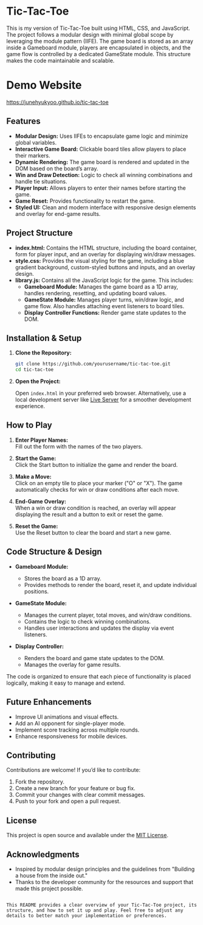 # Tic-Tac-Toe

This is my version of Tic-Tac-Toe built using HTML, CSS, and JavaScript. The project follows a modular design with minimal global scope by leveraging the module pattern (IIFE). The game board is stored as an array inside a Gameboard module, players are encapsulated in objects, and the game flow is controlled by a dedicated GameState module. This structure makes the code maintainable and scalable.

# Demo Website
https://junehyukyoo.github.io/tic-tac-toe

## Features

- **Modular Design:** Uses IIFEs to encapsulate game logic and minimize global variables.
- **Interactive Game Board:** Clickable board tiles allow players to place their markers.
- **Dynamic Rendering:** The game board is rendered and updated in the DOM based on the board’s array.
- **Win and Draw Detection:** Logic to check all winning combinations and handle tie situations.
- **Player Input:** Allows players to enter their names before starting the game.
- **Game Reset:** Provides functionality to restart the game.
- **Styled UI:** Clean and modern interface with responsive design elements and overlay for end-game results.

## Project Structure

- **index.html:** Contains the HTML structure, including the board container, form for player input, and an overlay for displaying win/draw messages.
- **style.css:** Provides the visual styling for the game, including a blue gradient background, custom-styled buttons and inputs, and an overlay design.
- **library.js:** Contains all the JavaScript logic for the game. This includes:
  - **Gameboard Module:** Manages the game board as a 1D array, handles rendering, resetting, and updating board values.
  - **GameState Module:** Manages player turns, win/draw logic, and game flow. Also handles attaching event listeners to board tiles.
  - **Display Controller Functions:** Render game state updates to the DOM.

## Installation & Setup

1. **Clone the Repository:**

   ```bash
   git clone https://github.com/yourusername/tic-tac-toe.git
   cd tic-tac-toe
   ```

2. **Open the Project:**

   Open `index.html` in your preferred web browser. Alternatively, use a local development server like [Live Server](https://marketplace.visualstudio.com/items?itemName=ritwickdey.LiveServer) for a smoother development experience.

## How to Play

1. **Enter Player Names:**  
   Fill out the form with the names of the two players.

2. **Start the Game:**  
   Click the Start button to initialize the game and render the board.

3. **Make a Move:**  
   Click on an empty tile to place your marker ("O" or "X"). The game automatically checks for win or draw conditions after each move.

4. **End-Game Overlay:**  
   When a win or draw condition is reached, an overlay will appear displaying the result and a button to exit or reset the game.

5. **Reset the Game:**  
   Use the Reset button to clear the board and start a new game.

## Code Structure & Design

- **Gameboard Module:**  
  - Stores the board as a 1D array.
  - Provides methods to render the board, reset it, and update individual positions.
  
- **GameState Module:**  
  - Manages the current player, total moves, and win/draw conditions.
  - Contains the logic to check winning combinations.
  - Handles user interactions and updates the display via event listeners.
  
- **Display Controller:**  
  - Renders the board and game state updates to the DOM.
  - Manages the overlay for game results.

The code is organized to ensure that each piece of functionality is placed logically, making it easy to manage and extend.

## Future Enhancements

- Improve UI animations and visual effects.
- Add an AI opponent for single-player mode.
- Implement score tracking across multiple rounds.
- Enhance responsiveness for mobile devices.

## Contributing

Contributions are welcome! If you’d like to contribute:

1. Fork the repository.
2. Create a new branch for your feature or bug fix.
3. Commit your changes with clear commit messages.
4. Push to your fork and open a pull request.

## License

This project is open source and available under the [MIT License](LICENSE).

## Acknowledgments

- Inspired by modular design principles and the guidelines from "Building a house from the inside out."
- Thanks to the developer community for the resources and support that made this project possible.
```

This README provides a clear overview of your Tic-Tac-Toe project, its structure, and how to set it up and play. Feel free to adjust any details to better match your implementation or preferences.